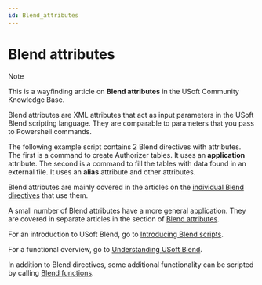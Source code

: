 ```yaml
---
id: Blend_attributes
---
```


# Blend attributes



> [!NOTE]
> This is a wayfinding article on **Blend attributes** in the USoft Community Knowledge Base.

Blend attributes are XML attributes that act as input parameters in the USoft Blend scripting language. They are comparable to parameters that you pass to Powershell commands.

The following example script contains 2 Blend directives with attributes. The first is a command to create Authorizer tables. It uses an **application** attribute. The second is a command to fill the tables with data found in an external file. It uses an **alias** attribute and other attributes.

Blend attributes are mainly covered in the articles on the [individual Blend directives](/docs/Repositories/Blend_directives) that use them.

A small number of Blend attributes have a more general application. They are covered in separate articles in the section of [Blend attributes](/docs/Repositories/Blend_attributes).

For an introduction to USoft Blend, go to [Introducing Blend scripts](/docs/Repositories/Blend_scripts_for_repository_management/Introducing_Blend_scripts.md).

For a functional overview, go to [Understanding USoft Blend](/docs/Repositories/Blend_scripts_for_repository_management/Understanding_USoft_Blend.md).

In addition to Blend directives, some additional functionality can be scripted by calling [Blend functions](/docs/Repositories/Blend_functions).